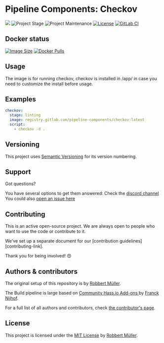 # Pipeline Components: Checkov

[![][gitlab-repo-shield]][repository]
![Project Stage][project-stage-shield]
![Project Maintenance][maintenance-shield]
[![License][license-shield]](LICENSE)
[![GitLab CI][gitlabci-shield]][gitlabci]

## Docker status

[![Image Size][size-shield]][dockerhub]
[![Docker Pulls][pulls-shield]][dockerhub]

## Usage

The image is for running checkov, checkov is installed in /app/ in case you need to customize the install before usage.

## Examples

```yaml
checkov:
  stage: linting
  image: registry.gitlab.com/pipeline-components/checkov:latest
  script:
    - checkov -d .
```

## Versioning

This project uses [Semantic Versioning][semver] for its version numbering.

## Support

Got questions?

You have several options to get them answered:
Check the [discord channel][discord]
You could also [open an issue here][issue]

## Contributing

This is an active open-source project. We are always open to people who want to
use the code or contribute to it.

We've set up a separate document for our [contribution guidelines][contributing-link].

Thank you for being involved! 😍

## Authors & contributors

The original setup of this repository is by [Robbert Müller][mjrider].

The Build pipeline is large based on [Community Hass.io Add-ons
][hassio-addons] by [Franck Nijhof][frenck].

For a full list of all authors and contributors,
check [the contributor's page][contributors].

## License

This project is licensed under the [MIT License](./LICENSE) by [Robbert Müller][mjrider].

[contributors]: https://gitlab.com/pipeline-components/checkov/graphs/main
[discord]: https://discord.gg/vhxWFfP
[dockerhub]: https://hub.docker.com/r/pipelinecomponents/checkov
[frenck]: https://github.com/frenck
[gitlab-repo-shield]: https://img.shields.io/badge/Source-Gitlab-orange.svg?logo=gitlab
[gitlabci-shield]: https://img.shields.io/gitlab/pipeline/pipeline-components/checkov.svg
[gitlabci]: https://gitlab.com/pipeline-components/checkov/commits/main
[hassio-addons]: https://github.com/hassio-addons
[issue]: https://gitlab.com/pipeline-components/checkov/issues
[license-shield]: https://img.shields.io/badge/License-MIT-green.svg
[maintenance-shield]: https://img.shields.io/maintenance/yes/2025.svg
[mjrider]: https://gitlab.com/mjrider
[project-stage-shield]: https://img.shields.io/badge/project%20stage-production%20ready-brightgreen.svg
[pulls-shield]: https://img.shields.io/docker/pulls/pipelinecomponents/checkov.svg?logo=docker
[repository]: https://gitlab.com/pipeline-components/checkov
[semver]: http://semver.org/spec/v2.0.0.html
[size-shield]: https://img.shields.io/docker/image-size/pipelinecomponents/checkov.svg?logo=docker
